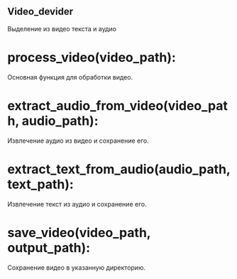 ## Video_devider
Выделение из видео текста и аудио

# process_video(video_path):
Основная функция для обработки видео.

# extract_audio_from_video(video_path, audio_path):
Извлечение аудио из видео и сохранение его.

# extract_text_from_audio(audio_path, text_path):
Извлечение текст из аудио и сохранение его.

# save_video(video_path, output_path):
Сохранение видео в указанную директорию.
